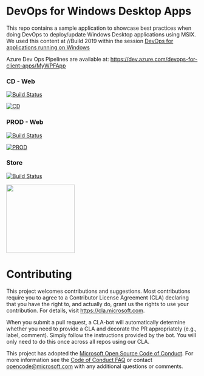
# DevOps for Windows Desktop Apps

This repo contains a sample application to showcase best practices when doing DevOps to deploy/update Windows Desktop applications using MSIX. We used this content at //Build 2019 within the session [DevOps for applications running on Windows](https://mybuild.techcommunity.microsoft.com/sessions/77012)

Azure Dev Ops Pipelines are available at: https://dev.azure.com/devops-for-client-apps/MyWPFApp


### CD - Web 
[![Build Status](https://dev.azure.com/devops-for-client-apps/MyWPFApp/_apis/build/status/CI-build?branchName=master)](https://dev.azure.com/devops-for-client-apps/MyWPFApp/_build/latest?definitionId=1&branchName=master)

[![CD](https://img.shields.io/azure-devops/release/devops-for-client-apps/99e907d0-45c4-4065-9d18-a85a42d82d83/1/1.svg?style=flat-square)](https://mywpfapp.azurewebsites.net/CD/)

### PROD - Web
[![Build Status](https://dev.azure.com/devops-for-client-apps/MyWPFApp/_apis/build/status/WADTests?branchName=master)](https://dev.azure.com/devops-for-client-apps/MyWPFApp/_build/latest?definitionId=3&branchName=master)

[![PROD](https://img.shields.io/azure-devops/release/devops-for-client-apps/99e907d0-45c4-4065-9d18-a85a42d82d83/1/9.svg?style=flat-square)](https://mywpfapp.z5.web.core.windows.net/Prod)

### Store
[![Build Status](https://dev.azure.com/devops-for-client-apps/MyWPFApp/_apis/build/status/CI-build?branchName=master&jobName=Build&configuration=Build%20Channel_CD_Web)](https://dev.azure.com/devops-for-client-apps/WpfCoreApp/_build/latest?definitionId=1&branchName=master)
<p>
<img src="https://assets.windowsphone.com/85864462-9c82-451e-9355-a3d5f874397a/English_get-it-from-MS_InvariantCulture_Default.png" width="180" />
</p>


# Contributing

This project welcomes contributions and suggestions.  Most contributions require you to agree to a
Contributor License Agreement (CLA) declaring that you have the right to, and actually do, grant us
the rights to use your contribution. For details, visit https://cla.microsoft.com.

When you submit a pull request, a CLA-bot will automatically determine whether you need to provide
a CLA and decorate the PR appropriately (e.g., label, comment). Simply follow the instructions
provided by the bot. You will only need to do this once across all repos using our CLA.

This project has adopted the [Microsoft Open Source Code of Conduct](https://opensource.microsoft.com/codeofconduct/).
For more information see the [Code of Conduct FAQ](https://opensource.microsoft.com/codeofconduct/faq/) or
contact [opencode@microsoft.com](mailto:opencode@microsoft.com) with any additional questions or comments.
